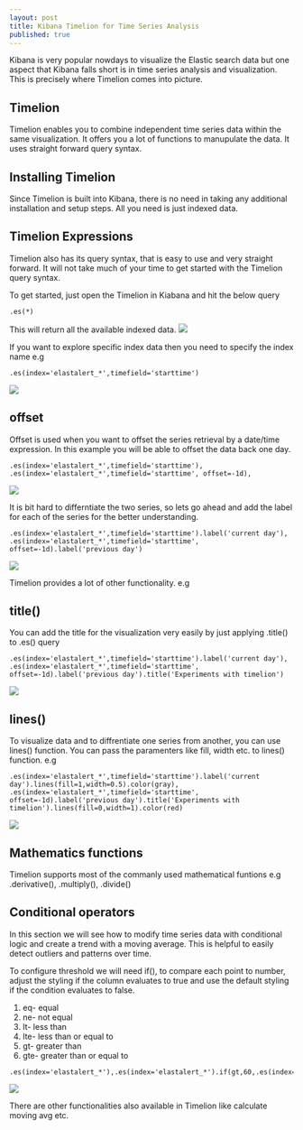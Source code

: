 ```yaml
---
layout: post
title: Kibana Timelion for Time Series Analysis
published: true
---
```



Kibana is very popular nowdays to visualize the Elastic search data but one aspect that Kibana falls short is in time series analysis and visualization. This is precisely where Timelion comes into picture. 

## Timelion
Timelion enables you to combine independent time series data within the same visualization. It offers you a lot of functions to manupulate the data. It uses straight forward query syntax. 


## Installing Timelion 
Since Timelion is built into Kibana, there is no need in taking any additional installation and setup steps. All you need is just indexed data. 

## Timelion Expressions 
Timelion also has its query syntax, that is easy to use and very straight forward. It will not take much of your time to get started with the Timelion query syntax. 

To get started, just open the Timelion in Kiabana and hit the below query 
```
.es(*)
```
This will return all the available indexed data.
![](http://i.imgur.com/bK0L0dd.png)

If you want to explore specific index data then you need to specify the index name e.g
```
.es(index='elastalert_*',timefield='starttime')
```
![](http://i.imgur.com/TUGKlL6.png)


## offset 
Offset is used when you want to offset the series retrieval by a date/time expression. 
In this example you will be able to offset the data back one day. 
```
.es(index='elastalert_*',timefield='starttime'), .es(index='elastalert_*',timefield='starttime', offset=-1d),
```
![](http://i.imgur.com/q7KMOvL.png)

It is bit hard to differntiate the two series, so lets go ahead and add the label for each of the series for the better understanding. 
```
.es(index='elastalert_*',timefield='starttime').label('current day'), .es(index='elastalert_*',timefield='starttime', offset=-1d).label('previous day')
```
![](http://i.imgur.com/0hlUaPj.png)

Timelion provides a lot of other functionality. e.g 
## title()
You can add the title for the visualization very easily by just applying .title() to .es() query
```
.es(index='elastalert_*',timefield='starttime').label('current day'), .es(index='elastalert_*',timefield='starttime', offset=-1d).label('previous day').title('Experiments with timelion')
```
![](http://i.imgur.com/iwRJfTb.png)

## lines()

To visualize data and to diffrentiate one series from another, you can use lines() function. You can pass the paramenters like fill, width etc. to lines() function. e.g
```
.es(index='elastalert_*',timefield='starttime').label('current day').lines(fill=1,width=0.5).color(gray), .es(index='elastalert_*',timefield='starttime', offset=-1d).label('previous day').title('Experiments with timelion').lines(fill=0,width=1).color(red)
```
![](http://i.imgur.com/6mLfKan.png)

## Mathematics functions
Timelion supports most of the commanly used mathematical funtions e.g 
.derivative(), .multiply(), .divide()

## Conditional operators
In this section we will see how to modify time series data with conditional logic and create a trend with a moving average. This is helpful to easily detect outliers and patterns over time. 

To configure threshold we will need if(), to compare each point to number, adjust the styling if the column evaluates to true and use the default styling if the condition evaluates to false. 

1. eq- equal
2. ne- not equal 
3. lt- less than
4. lte- less than or equal to 
5. gt- greater than 
6. gte- greater than or equal to 

```
.es(index='elastalert_*'),.es(index='elastalert_*').if(gt,60,.es(index='elastalert_*'),null).label('alert').color('red')
```
![](http://i.imgur.com/NeUu4qk.png)

There are other functionalities also available in Timelion like calculate moving avg etc. 









